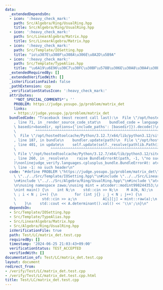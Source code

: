 ```yaml
---
data:
  _extendedDependsOn:
  - icon: ':heavy_check_mark:'
    path: Src/Algebra/Ring/UsualRing.hpp
    title: Src/Algebra/Ring/UsualRing.hpp
  - icon: ':heavy_check_mark:'
    path: Src/LinearAlgebra/Matrix.hpp
    title: Src/LinearAlgebra/Matrix.hpp
  - icon: ':heavy_check_mark:'
    path: Src/Template/IOSetting.hpp
    title: "io\u307E\u308F\u308A\u306E\u8A2D\u5B9A"
  - icon: ':heavy_check_mark:'
    path: Src/Template/TypeAlias.hpp
    title: "\u6A19\u6E96\u30C7\u30FC\u30BF\u578B\u306E\u30A8\u30A4\u30EA\u30A2\u30B9"
  _extendedRequiredBy: []
  _extendedVerifiedWith: []
  _isVerificationFailed: false
  _pathExtension: cpp
  _verificationStatusIcon: ':heavy_check_mark:'
  attributes:
    '*NOT_SPECIAL_COMMENTS*': ''
    PROBLEM: https://judge.yosupo.jp/problem/matrix_det
    links:
    - https://judge.yosupo.jp/problem/matrix_det
  bundledCode: "Traceback (most recent call last):\n  File \"/opt/hostedtoolcache/Python/3.12.7/x64/lib/python3.12/site-packages/onlinejudge_verify/documentation/build.py\"\
    , line 71, in _render_source_code_stat\n    bundled_code = language.bundle(stat.path,\
    \ basedir=basedir, options={'include_paths': [basedir]}).decode()\n          \
    \         ^^^^^^^^^^^^^^^^^^^^^^^^^^^^^^^^^^^^^^^^^^^^^^^^^^^^^^^^^^^^^^^^^^^^^^^^^^^^^^^^^\n\
    \  File \"/opt/hostedtoolcache/Python/3.12.7/x64/lib/python3.12/site-packages/onlinejudge_verify/languages/cplusplus.py\"\
    , line 187, in bundle\n    bundler.update(path)\n  File \"/opt/hostedtoolcache/Python/3.12.7/x64/lib/python3.12/site-packages/onlinejudge_verify/languages/cplusplus_bundle.py\"\
    , line 401, in update\n    self.update(self._resolve(pathlib.Path(included), included_from=path))\n\
    \                ^^^^^^^^^^^^^^^^^^^^^^^^^^^^^^^^^^^^^^^^^^^^^^^^^^^^^^^^^\n \
    \ File \"/opt/hostedtoolcache/Python/3.12.7/x64/lib/python3.12/site-packages/onlinejudge_verify/languages/cplusplus_bundle.py\"\
    , line 260, in _resolve\n    raise BundleErrorAt(path, -1, \"no such header\"\
    )\nonlinejudge_verify.languages.cplusplus_bundle.BundleErrorAt: atcoder/modint:\
    \ line -1: no such header\n"
  code: "#define PROBLEM \"https://judge.yosupo.jp/problem/matrix_det\"\n\n#include\
    \ \"../../Src/Template/IOSetting.hpp\"\n#include \"../../Src/LinearAlgebra/Matrix.hpp\"\
    \n#include \"../../Src/Algebra/Ring/UsualRing.hpp\"\n#include \"atcoder/modint\"\
    \n\nusing namespace zawa;\nusing mint = atcoder::modint998244353;\nusing M = Matrix<UsualRing<mint>>;\n\
    \nint main() {\n    int N;\n    std::cin >> N;\n    M A(N, N);\n    for (int i{}\
    \ ; i < N ; i++) {\n        for (int j{} ; j < N ; j++) {\n            int a;\n\
    \            std::cin >> a;\n            A[i][j] = mint::raw(a);\n        }\n\
    \    }\n    std::cout << A.determinant().val() << '\\n';\n}\n"
  dependsOn:
  - Src/Template/IOSetting.hpp
  - Src/Template/TypeAlias.hpp
  - Src/LinearAlgebra/Matrix.hpp
  - Src/Algebra/Ring/UsualRing.hpp
  isVerificationFile: true
  path: Test/LC/matrix_det.test.cpp
  requiredBy: []
  timestamp: '2024-06-25 21:03:43+09:00'
  verificationStatus: TEST_ACCEPTED
  verifiedWith: []
documentation_of: Test/LC/matrix_det.test.cpp
layout: document
redirect_from:
- /verify/Test/LC/matrix_det.test.cpp
- /verify/Test/LC/matrix_det.test.cpp.html
title: Test/LC/matrix_det.test.cpp
---
```

